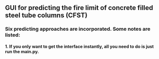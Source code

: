 ## __GUI for predicting the fire limit of concrete filled steel tube columns (CFST)__
### Six predicting approaches are incorporated. Some notes are listed:  
#### 1. If you only want to get the interface instantly, all you need to do is just run the __main.py__.

